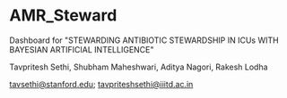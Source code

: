 # AMR_Steward
Dashboard for "STEWARDING ANTIBIOTIC STEWARDSHIP IN ICUs WITH BAYESIAN ARTIFICIAL INTELLIGENCE"

Tavpritesh Sethi, Shubham Maheshwari, Aditya Nagori, Rakesh Lodha

tavsethi@stanford.edu; tavpriteshsethi@iiitd.ac.in

